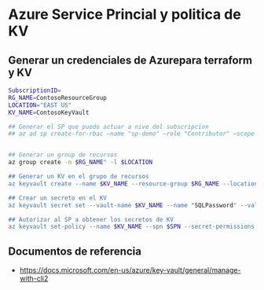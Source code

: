 # Azure Service Princial y politica de KV

## Generar un credenciales de Azurepara terraform y KV

```bash
SubscriptionID=
RG_NAME=ContosoResourceGroup
LOCATION="EAST US"
KV_NAME=ContosoKeyVault

## Generar el SP que puedo actuar a nive del subscripcion
## az ad sp create-for-rbac –name "sp-demo" –role "Contributor" –scope "/subscriptions/$(SubscriptionID)"


## Generar un group de recursos
az group create -n $RG_NAME" -l $LOCATION

## Generar un KV en el grupo de recursos
az keyvault create --name $KV_NAME --resource-group $RG_NAME --location $LOCATION

## Crear un secreto en el KV
az keyvault secret set --vault-name $KV_NAME --name "SQLPassword" --value "hVFkk965BuUv "

## Autorizar al SP a obtener los secretos de KV
az keyvault set-policy --name $KV_NAME --spn $SPN --secret-permissions get
```

## Documentos de referencia

- https://docs.microsoft.com/en-us/azure/key-vault/general/manage-with-cli2
